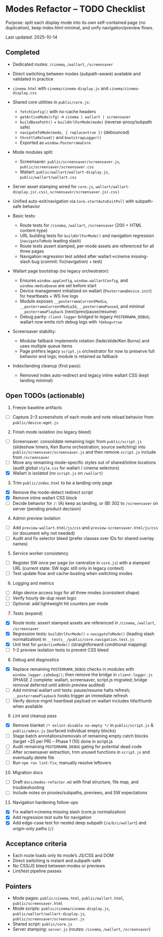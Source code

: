 # Modes Refactor – TODO Checklist

Purpose: split each display mode into its own self-contained page (no duplication), keep index.html minimal, and unify navigation/preview flows.

Last updated: 2025-10-14

## Completed

- Dedicated routes: `/cinema`, `/wallart`, `/screensaver`
- Direct switching between modes (subpath-aware) available and validated in practice
- `cinema.html` with `cinema/cinema-display.js` and `cinema/cinema-display.css`
- Shared core utilities in `public/core.js`:
    - `fetchConfig()` with no-cache headers
    - `getActiveMode(cfg)` → `cinema | wallart | screensaver`
    - `buildBasePath()` + `buildUrlForMode(mode)` (reverse-proxy/subpath safe)
    - `navigateToMode(mode, { replace=true })` (debounced)
    - `throttleReload()` and `bootstrapLogger()`
    - Exported as `window.PosterramaCore`
- Mode modules split:
    - Screensaver: `public/screensaver/screensaver.js`, `public/screensaver/screensaver.css`
    - Wallart: `public/wallart/wallart-display.js`, `public/wallart/wallart.css`
- Server asset stamping wired for `core.js`, `wallart/wallart-display.js(.css)`, `screensaver/screensaver.js(.css)`
- Unified auto-exit/navigation via `Core.startAutoExitPoll` with subpath-safe behavior
- Basic tests:
    - Route tests for `/cinema`, `/wallart`, `/screensaver` (200 + HTML content-type)
    - URL building tests for `buildUrlForMode()` and navigation regression (`navigateToMode` leading slash)
    - Route tests assert stamped, per-mode assets are referenced for all three pages
    - Navigation regression test added after wallart→cinema missing-slash bug (commit: fix(navigation) + test)

- Wallart page bootstrap (no legacy orchestrator):
    - Ensures `window.appConfig`, `window.wallartConfig`, and `window.mediaQueue` are set before start
    - Device management initialized on wallart (`PosterramaDevice.init`) for heartbeats + WS live logs
    - Module exposes `__posterramaCurrentMedia`, `__posterramaCurrentMediaId`, `__posterramaPaused`, and minimal `__posterramaPlayback` (next/prev/pause/resume)
    - Debug parity: `client-logger` bridged to legacy `POSTERRAMA_DEBUG`; wallart now emits rich debug logs with `?debug=true`

- Screensaver stability:
    - Modular fallback implements rotation (fade/slide/Ken Burns) and uses multiple queue items
    - Page prefers legacy `script.js` orchestrator for now to preserve full behavior and logs; module is retained as fallback

- Index/landing cleanup (first pass):
    - Removed index auto-redirect and legacy inline wallart CSS (kept landing minimal)

## Open TODOs (actionable)

1. Freeze baseline artifacts

- [ ] Capture 2–3 screenshots of each mode and note reload behavior from `public/device-mgmt.js`

2. Finish mode isolation (no legacy bleed)

- [ ] Screensaver: consolidate remaining logic from `public/script.js` (slideshow timers, Ken Burns orchestration, source switching) into `public/screensaver/screensaver.js` and then remove `script.js` include from `/screensaver`
- [ ] Move any remaining mode-specific styles out of shared/inline locations (audit global `style.css` for wallart / cinema selectors)
- [x] Wallart is isolated (no `script.js` on `/wallart`)

3. Trim `public/index.html` to be a landing-only page

- [x] Remove the mode-detect redirect script
- [x] Remove inline wallart CSS block
- [ ] Decide behavior for `/`: (A) keep as landing, or (B) 302 to `/screensaver` on server (pending product decision)

4. Admin preview isolation

- [ ] Add `preview-wallart.html/js/css` and `preview-screensaver.html/js/css` (or document why not needed)
- [ ] Audit and fix selector bleed (prefer classes over IDs for shared overlay names)

5. Service worker consistency

- [ ] Register SW once per page (or centralize in `core.js`) with a stamped URL (current state: SW logic still only in legacy context)
- [ ] Test update flow and cache-busting when switching modes

6. Logging and metrics

- [ ] Align device access logs for all three modes (consistent shape)
- [ ] Verify hourly de-dup reset logic
- [ ] Optional: add lightweight hit counters per mode

7. Tests (expand)

- [x] Route tests: assert stamped assets are referenced in `/cinema`, `/wallart`, `/screensaver`
- [x] Regression tests: `buildUrlForMode()` + `navigateToMode()` (leading slash normalization) in `__tests__/public/core.navigation.test.js`
- [x] Unit test for `getActiveMode()` (straightforward conditional mapping)
- [ ] 1–2 preview isolation tests to prevent CSS bleed

8. Debug and diagnostics

- [x] Replace remaining `POSTERRAMA_DEBUG` checks in modules with `window.logger.isDebug()`; then remove the bridge in `client-logger.js` (PHASE 2 complete: wallart, screensaver, script.js migrated; bridge removal deferred until admin preview audited)
- [ ] Add minimal wallart unit tests: pause/resume halts refresh; `__posterramaPlayback` hooks trigger an immediate refresh
- [ ] Verify device-mgmt heartbeat payload on wallart includes title/thumb when available

9. Lint and cleanup pass

- [x] Remove blanket `/* eslint-disable no-empty */` in `public/script.js` & `public/admin.js` (surfaced individual empty blocks)
- [ ] Stage batch annotations/removals of remaining empty catch blocks (target ~25 per PR) – Phase 1 (10) done in script.js
- [ ] Audit remaining `POSTERRAMA_DEBUG` gating for potential dead code
- [ ] After screensaver extraction, trim unused functions in `script.js` and eventually delete file
- [ ] Run `npm run lint:fix`; manually resolve leftovers

10. Migration docs

- [ ] Draft `docs/modes-refactor.md` with final structure, file map, and troubleshooting
- [ ] Include notes on proxies/subpaths, previews, and SW expectations

11. Navigation hardening follow-ups

- [x] Fix wallart→cinema missing slash (core.js normalization)
- [x] Add regression test suite for navigation
- [x] Add edge-case test for nested deep subpath (`/a/b/c/wallart`) and origin-only paths (`/`)

## Acceptance criteria

- Each route loads only its mode’s JS/CSS and DOM
- Direct switching is instant and subpath-safe
- No CSS/JS bleed between modes or previews
- Lint/test pipeline passes

## Pointers

- Mode pages: `public/cinema.html`, `public/wallart.html`, `public/screensaver.html`
- Mode scripts: `public/cinema/cinema-display.js`, `public/wallart/wallart-display.js`, `public/screensaver/screensaver.js`
- Shared script: `public/core.js`
- Server stamping: `server.js` (routes: `/cinema`, `/wallart`, `/screensaver`)
